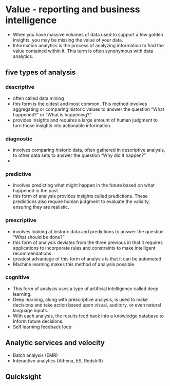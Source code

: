 # Value - reporting and business intelligence

- When you have massive volumes of data used to support a few golden insights, you may be missing the value of your data.
- Information analytics is the process of analyzing information to find the value contained within it. This term is often synonymous with data analytics.


## five types of analysis
### descriptive
- often called data mining
- this form is the oldest and most common. This method involves aggregating or comparing historic values to answer the question “What happened?” or “What is happening?”
- provides insights and requires a large amount of human judgment to turn those insights into actionable information.

### diagnostic
- involves comparing historic data, often gathered in descriptive analysis, to other data sets to answer the question “Why did it happen?”
- 

### predictive
- involves predicting what might happen in the future based on what happened in the past.
- this form of analysis provides insights called predictions. These predictions also require human judgment to evaluate the validity, ensuring they are realistic.

### prescriptive
- involves looking at historic data and predictions to answer the question “What should be done?”
- this form of analysis deviates from the three previous in that it requires applications to incorporate rules and constraints to make intelligent recommendations
- greatest advantage of this form of analysis is that it can be automated
- Machine learning makes this method of analysis possible. 


### cognitive
- This form of analysis uses a type of artificial intelligence called deep learning.
- Deep learning, along with prescriptive analysis, is used to make decisions and take action based upon visual, auditory, or even natural language inputs.
- With each analysis, the results feed back into a knowledge database to inform future decisions.
- Self learning feedback loop

## Analytic services and velocity

- Batch analysis (EMR)
- Interactive analytics (Athena, ES, Redshift)

## Quicksight
